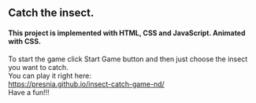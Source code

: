 ## Catch the insect.

#### This project is implemented with HTML, CSS and JavaScript. Animated with CSS.

To start the game click Start Game button and then just choose the insect you want to catch.<br>
You can play it right here: <br>
https://presnia.github.io/insect-catch-game-nd/ <br>
Have a fun!!!
